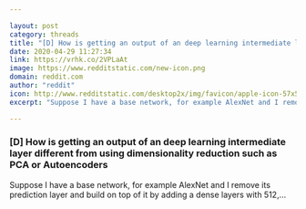 ```yaml
---

layout: post
category: threads
title: "[D] How is getting an output of an deep learning intermediate layer different from using dimensionality reduction such as PCA or Autoencoders"
date: 2020-04-29 11:27:34
link: https://vrhk.co/2VPLaAt
image: https://www.redditstatic.com/new-icon.png
domain: reddit.com
author: "reddit"
icon: http://www.redditstatic.com/desktop2x/img/favicon/apple-icon-57x57.png
excerpt: "Suppose I have a base network, for example AlexNet and I remove its prediction layer and build on top of it by adding a dense layers with 512,..."

---
```


### [D] How is getting an output of an deep learning intermediate layer different from using dimensionality reduction such as PCA or Autoencoders

Suppose I have a base network, for example AlexNet and I remove its prediction layer and build on top of it by adding a dense layers with 512,...